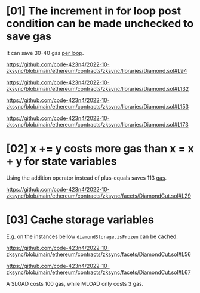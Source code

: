 # [01] The increment in for loop post condition can be made unchecked to save gas

It can save 30-40 gas [per loop](https://gist.github.com/hrkrshnn/ee8fabd532058307229d65dcd5836ddc#the-increment-in-for-loop-post-condition-can-be-made-unchecked).

https://github.com/code-423n4/2022-10-zksync/blob/main/ethereum/contracts/zksync/libraries/Diamond.sol#L94

https://github.com/code-423n4/2022-10-zksync/blob/main/ethereum/contracts/zksync/libraries/Diamond.sol#L132

https://github.com/code-423n4/2022-10-zksync/blob/main/ethereum/contracts/zksync/libraries/Diamond.sol#L153

https://github.com/code-423n4/2022-10-zksync/blob/main/ethereum/contracts/zksync/libraries/Diamond.sol#L173

# [02] x += y costs more gas than x = x + y for state variables

Using the addition operator instead of plus-equals saves 113 [gas](https://gist.github.com/IllIllI000/cbbfb267425b898e5be734d4008d4fe8).

https://github.com/code-423n4/2022-10-zksync/blob/main/ethereum/contracts/zksync/facets/DiamondCut.sol#L29

# [03] Cache storage variables

E.g. on the instances bellow `diamondStorage.isFrozen` can be cached.

https://github.com/code-423n4/2022-10-zksync/blob/main/ethereum/contracts/zksync/facets/DiamondCut.sol#L56

https://github.com/code-423n4/2022-10-zksync/blob/main/ethereum/contracts/zksync/facets/DiamondCut.sol#L67

A SLOAD costs 100 gas, while MLOAD only costs 3 gas.

